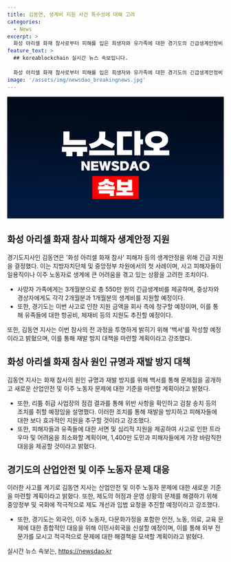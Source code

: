 ```yaml
---
title: 김동연, 생계비 지원 사건 특수성에 대해 고려
categories:
  - News
excerpt: >
  화성 아리셀 화재 참사로부터 피해를 입은 희생자와 유가족에 대한 경기도의 긴급생계안정비 지원이 첫 사례로 발표되었습니다. 이 때문에 이주 노동자와 일용직 근로자들에게 많은 도움이 될 것으로 보입니다. 또한, 이 사고를 통해 발견된 문제점과 미흡한 점을 투명하게 밝히고, 재발 방지와 대처에 대한 백서를 발간할 예정이라고 밝혔습니다. 이러한 노력들은 안전한 경기도를 만들기 위한 첫걸음이며, 지역민들과 피해자 및 유가족들에게 희망을 전해줄 수 있을 것으로 기대됩니다.
feature_text: >
  ## koreablockchain 실시간 뉴스 속보입니다.

  화성 아리셀 화재 참사로부터 피해를 입은 희생자와 유가족에 대한 경기도의 긴급생계안정비 지원이 첫 사례로 발표되었습니다. 이 때문에 이주 노동자와 일용직 근로자들에게 많은 도움이 될 것으로 보입니다. 또한, 이 사고를 통해 발견된 문제점과 미흡한 점을 투명하게 밝히고, 재발 방지와 대처에 대한 백서를 발간할 예정이라고 밝혔습니다. 이러한 노력들은 안전한 경기도를 만들기 위한 첫걸음이며, 지역민들과 피해자 및 유가족들에게 희망을 전해줄 수 있을 것으로 기대됩니다.
image: '/assets/img/newsdao_breakingnews.jpg'
---
```


<p><img src="/assets/img/newsdao_breakingnews.jpg" alt="koreablockchain 속보" /></p>

<h2 data-ke-size="size26">화성 아리셀 화재 참사 피해자 생계안정 지원</h2>

<p data-ke-size="size16">경기도지사인 김동연은 '화성 아리셀 화재 참사' 피해자 등의 생계안정을 위해 긴급 지원을 결정했다. 이는 지방자치단체 및 중앙정부 차원에서의 첫 사례이며, 사고 피해자들이 일용직이나 이주 노동자로 생계에 큰 어려움을 겪고 있는 상황을 고려한 조치이다.</p>

<ul>
  <li>사망자 가족에게는 3개월분으로 총 550만 원의 긴급생계비를 제공하며, 중상자와 경상자에게도 각각 2개월분과 1개월분의 생계비를 지원할 예정이다.</li>
  <li>또한, 경기도는 이번 사고로 인한 지원 금액을 회사 측에 청구할 예정이며, 이를 통해 유족들에 대한 항공비, 체재비 등의 지원도 추진할 예정이다.</li>
</ul>

<p data-ke-size="size16">또한, 김동연 지사는 이번 참사의 전 과정을 투명하게 밝히기 위해 '백서'를 작성할 예정이라고 밝혔으며, 이를 통해 재발 방지 대책을 마련할 계획이라고 강조했다.</p>

<h2 data-ke-size="size26">화성 아리셀 화재 참사 원인 규명과 재발 방지 대책</h2>

<p data-ke-size="size16">김동연 지사는 화재 참사의 원인 규명과 재발 방지를 위해 백서를 통해 문제점을 공개하고 새로운 산업안전 및 이주 노동자 문제에 대한 기준을 마련할 계획이라고 밝혔다.</p>

<ul>
  <li>또한, 리튬 취급 사업장의 점검 결과를 통해 위반 사항을 확인하고 검찰 송치 등의 조치를 취할 예정임을 설명했다. 이러한 조치를 통해 재발을 방지하고 피해자들에 대한 보다 효과적인 지원을 추구할 것이라고 강조했다.</li>
  <li>또한, 피해자들과 유족들에 대한 서면 및 심리적 지원을 제공하여 사고로 인한 트라우마 및 어려움을 최소화할 계획이며, 1,400만 도민과 피해자들에게 가장 바람직한 대응을 제공할 것이라고 밝혔다.</li>
</ul>

<h2 data-ke-size="size26">경기도의 산업안전 및 이주 노동자 문제 대응</h2>

<p data-ke-size="size16">이러한 사고를 계기로 김동연 지사는 산업안전 및 이주 노동자 문제에 대한 새로운 기준을 마련할 계획이라고 밝혔다. 또한, 제도의 허점과 운영 상황의 문제를 해결하기 위해 중앙정부 및 국회에 적극적으로 제도 개선과 입법 요청을 추진할 예정이라고 강조했다.</p>

<ul>
  <li>또한, 경기도는 외국인, 이주 노동자, 다문화가정을 포함한 안전, 노동, 의료, 교육 문제에 대한 종합적인 대응을 위해 이민사회국을 신설할 예정이며, 이를 통해 외부 전문가를 모시고 적극적으로 문제에 대한 해결책을 모색할 계획이라고 밝혔다.</li>
</ul>
실시간 뉴스 속보는, <a href="https://newsdao.kr" rel="dofollow">https://newsdao.kr</a>


